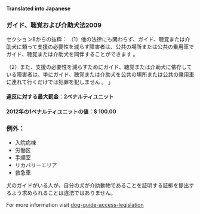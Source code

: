 #### **Translated into Japanese**

### ガイド、聴覚および介助犬法2009

セクション8からの抜粋：
（1）他の法律にも関わらず、ガイド、聴覚または介助犬に頼って支援の必要性を減らす障害者は、公共の場所または公共の乗用車でガイド、聴覚または介助犬を同伴することができます 。

（2）また、支援の必要性を減らすためにガイド、聴覚または介助犬に依存している障害者は、単にガイド、聴覚または介助犬を公共の場所または公共の乗用車に連れて行くだけでは犯罪を犯しません 。 」

#### 違反に対する最大罰金：2ペナルティユニット

#### 2012年の1ペナルティユニットの値：$ 100.00

### 例外：
- 入院病棟
- 労働区
- 手順室
- リカバリーエリア
- 救急車

犬のガイドがいる人が、自分の犬が介助動物であることを証明する証拠を提出するよう求められることは違法ではありません。

For more information visit [dog-guide-access-legislation](https://www.bca.org.au/dog-guide-access-legislation/)